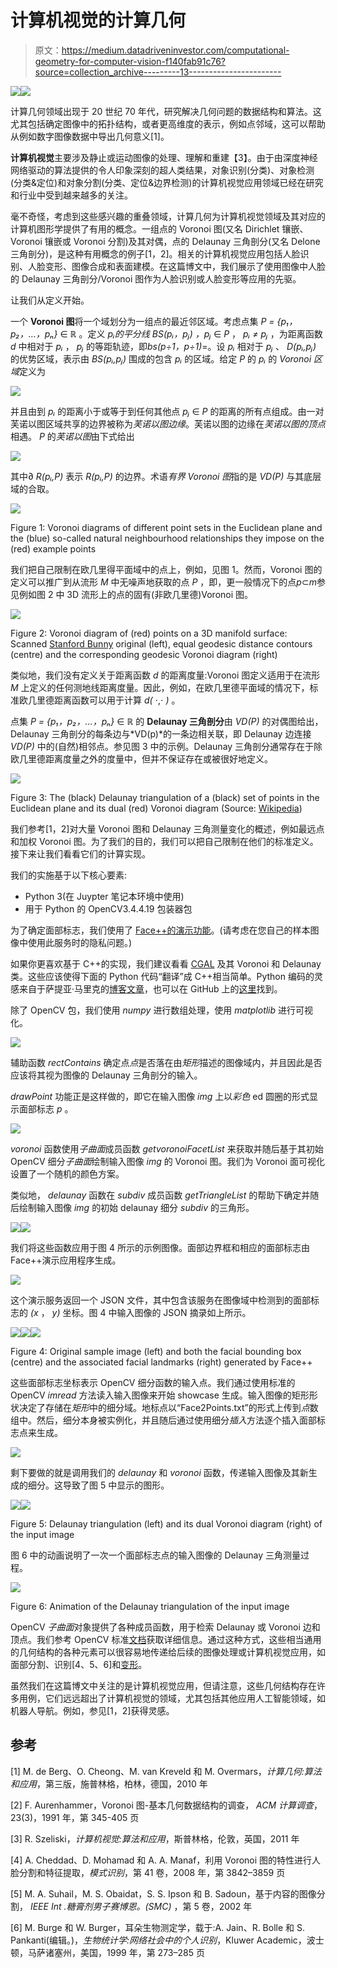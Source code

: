 # 计算机视觉的计算几何

> 原文：<https://medium.datadriveninvestor.com/computational-geometry-for-computer-vision-f140fab91c76?source=collection_archive---------13----------------------->

[![](img/d85fffd05a55181988a28d31d153bf2e.png)](http://www.track.datadriveninvestor.com/1B9E)![](img/0d7cccbcd2cd166e93c7fede1e207749.png)

计算几何领域出现于 20 世纪 70 年代，研究解决几何问题的数据结构和算法。这尤其包括确定图像中的拓扑结构，或者更高维度的表示，例如点邻域，这可以帮助从例如数字图像数据中导出几何意义[1]。

**计算机视觉**主要涉及静止或运动图像的处理、理解和重建【3】。由于由深度神经网络驱动的算法提供的令人印象深刻的超人类结果，对象识别(分类)、对象检测(分类&定位)和对象分割(分类、定位&边界检测)的计算机视觉应用领域已经在研究和行业中受到越来越多的关注。

毫不奇怪，考虑到这些感兴趣的重叠领域，计算几何为计算机视觉领域及其对应的计算机图形学提供了有用的概念。一组点的 Voronoi 图(又名 Dirichlet 镶嵌、Voronoi 镶嵌或 Voronoi 分割)及其对偶，点的 Delaunay 三角剖分(又名 Delone 三角剖分)，是这种有用概念的例子[1，2]。相关的计算机视觉应用包括人脸识别、人脸变形、图像合成和表面建模。在这篇博文中，我们展示了使用图像中人脸的 Delaunay 三角剖分/Voronoi 图作为人脸识别或人脸变形等应用的先驱。

让我们从定义开始。

一个 **Voronoi 图**将一个域划分为一组点的最近邻区域。考虑点集 *P = {p₁，p₂，…，pₙ}* ∈ *ℝ* 。定义 *pᵢ的平分线 *BS(pᵢ，pⱼ)* ，pⱼ* ∈ *P* ， *pᵢ ≠ pⱼ* ，为距离函数 *d* 中相对于 *pᵢ* ， *pⱼ* 的等距轨迹，即*bs(p÷1，p÷1)*=。设 *pᵢ* 相对于 *pⱼ* 、 *D(pᵢ,pⱼ)* 的优势区域，表示由 *BS(pᵢ,pⱼ)* 围成的包含 *pᵢ* 的区域。给定 *P* 的 *pᵢ* 的 *Voronoi 区域*定义为

![](img/aad6fc5323de56cacf0411a803bf7eca.png)

并且由到 *pᵢ* 的距离小于或等于到任何其他点 *pⱼ* ∈ *P* 的距离的所有点组成。由一对芙诺以图区域共享的边界被称为*芙诺以图边缘*。芙诺以图的边缘在*芙诺以图的顶点*相遇。 *P* 的*芙诺以图*由下式给出

![](img/421cf9b2b0dc3ebc7f013913d1a6fb88.png)

其中∂ *R(pᵢ,P)* 表示 *R(pᵢ,P)* 的边界。术语*有界 Voronoi 图*指的是 *VD(P)* 与其底层域的合取。

![](img/0d8da2220ce1d3e830f13ff0726114d0.png)

Figure 1: Voronoi diagrams of different point sets in the Euclidean plane and the (blue) so-called natural neighbourhood relationships they impose on the (red) example points

我们把自己限制在欧几里得平面域中的点上，例如，见图 1。然而，Voronoi 图的定义可以推广到从流形 *M* 中无噪声地获取的点 *P* ，即，更一般情况下的点*p*⊂*m*参见例如图 2 中 3D 流形上的点的固有(非欧几里德)Voronoi 图。

![](img/3949b52f463fd8867bc77b671d073994.png)

Figure 2: Voronoi diagram of (red) points on a 3D manifold surface: Scanned [Stanford Bunny](http://graphics.stanford.edu/data/3Dscanrep/) original (left), equal geodesic distance contours (centre) and the corresponding geodesic Voronoi diagram (right)

类似地，我们没有定义关于距离函数 *d* 的距离度量:Voronoi 图定义适用于在流形 *M* 上定义的任何测地线距离度量。因此，例如，在欧几里德平面域的情况下，标准欧几里德距离函数可以用于计算 *d(* ⋅,⋅ *)* 。

点集 *P = {p₁，p₂，…，pₙ}* ∈ *ℝ* 的 **Delaunay 三角剖分**由 *VD(P)* 的对偶图给出，Delaunay 三角剖分的每条边与*VD(p)*的一条边相关联，即 Delaunay 边连接 *VD(P)* 中的(自然)相邻点。参见图 3 中的示例。Delaunay 三角剖分通常存在于除欧几里德距离度量之外的度量中，但并不保证存在或被很好地定义。

![](img/a82d2fa38eddc8be887da5e5f89867c8.png)

Figure 3: The (black) Delaunay triangulation of a (black) set of points in the Euclidean plane and its dual (red) Voronoi diagram (Source: [Wikipedia](https://en.wikipedia.org/wiki/Dual_graph))

我们参考[1，2]对大量 Voronoi 图和 Delaunay 三角测量变化的概述，例如最远点和加权 Voronoi 图。为了我们的目的，我们可以把自己限制在他们的标准定义。接下来让我们看看它们的计算实现。

我们的实施基于以下核心要素:

*   Python 3(在 Juypter 笔记本环境中使用)
*   用于 Python 的 OpenCV3.4.4.19 包装器包

为了确定面部标志，我们使用了 [Face++的演示功能](https://www.faceplusplus.com/landmarks/)。(请考虑在您自己的样本图像中使用此服务时的隐私问题。)

如果你更喜欢基于 C++的实现，我们建议看看 [CGAL](https://www.cgal.org/) 及其 Voronoi 和 Delaunay 类。这些应该使得下面的 Python 代码“翻译”成 C++相当简单。Python 编码的灵感来自于萨提亚·马里克的[博客文章](https://www.learnopencv.com/delaunay-triangulation-and-voronoi-diagram-using-opencv-c-python/)，也可以在 GitHub 上的[这里](https://github.com/cm230/Computational-Geometry)找到。

除了 OpenCV 包，我们使用 *numpy* 进行数组处理，使用 *matplotlib* 进行可视化。

![](img/5289f1c491b6bd3349fe411b2f9e93f2.png)

辅助函数 *rectContains* 确定点*点*是否落在由*矩形*描述的图像域内，并且因此是否应该将其视为图像的 Delaunay 三角剖分的输入。

*drawPoint* 功能正是这样做的，即它在输入图像 *img* 上以*彩色* ed 圆圈的形式显示面部标志 *p* 。

![](img/db5cd8d506c55f638a085d120cee7fd3.png)

*voronoi* 函数使用*子曲面*成员函数 *getvoronoiFacetList* 来获取并随后基于其初始 OpenCV 细分*子曲面*绘制输入图像 *img* 的 Voronoi 图。我们为 Voronoi 面可视化设置了一个随机的颜色方案。

类似地， *delaunay* 函数在 *subdiv* 成员函数 *getTriangleList* 的帮助下确定并随后绘制输入图像 *img* 的初始 delaunay 细分 *subdiv* 的三角形。

![](img/1e085bc336327533ca0d85e6ead369c8.png)![](img/1e184576822cf387f52dba8d5704f5ab.png)

我们将这些函数应用于图 4 所示的示例图像。面部边界框和相应的面部标志由 Face++演示应用程序生成。

![](img/2402c36abc814d687e68d0904e3573a3.png)

这个演示服务返回一个 JSON 文件，其中包含该服务在图像域中检测到的面部标志的 *(x* ， *y)* 坐标。图 4 中输入图像的 JSON 摘录如上所示。

![](img/2278dd9f2779f8538ec1ada6ecce8dc0.png)![](img/acf86d32397f60e3e10123e87ff4d1ba.png)![](img/ff64fea71ee2d71c1e7fb1619c4b3750.png)

Figure 4: Original sample image (left) and both the facial bounding box (centre) and the associated facial landmarks (right) generated by Face++

这些面部标志坐标表示 OpenCV 细分函数的输入点。我们通过使用标准的 OpenCV *imread* 方法读入输入图像来开始 showcase 生成。输入图像的矩形形状决定了存储在*矩形*中的细分域。地标点以“Face2Points.txt”的形式上传到*点*数组中。然后，细分本身被实例化，并且随后通过使用细分*插入*方法逐个插入面部标志点来生成。

![](img/ffa9fd25b510f54cbe6132175859f6f6.png)

剩下要做的就是调用我们的 *delaunay* 和 *voronoi* 函数，传递输入图像及其新生成的细分。这导致了图 5 中显示的图形。

![](img/d170886abe23fc29e5ae590066aa3df7.png)![](img/d53af27983ea96043698b25f6ea8b1ab.png)

Figure 5: Delaunay triangulation (left) and its dual Voronoi diagram (right) of the input image

图 6 中的动画说明了一次一个面部标志点的输入图像的 Delaunay 三角测量过程。

![](img/8d8def367411b49f8286ea1e760b1cf2.png)

Figure 6: Animation of the Delaunay triangulation of the input image

OpenCV *子曲面*对象提供了各种成员函数，用于检索 Delaunay 或 Voronoi 边和顶点。我们参考 OpenCV 标准[文档](https://docs.opencv.org/3.4/df/dbf/classcv_1_1Subdiv2D.html)获取详细信息。通过这种方式，这些相当通用的几何结构的各种元素可以很容易地传递给后续的图像处理或计算机视觉应用，如面部分割、识别[4、5、6]和[变形](https://www.learnopencv.com/face-morph-using-opencv-cpp-python/)。

虽然我们在这篇博文中关注的是计算机视觉应用，但请注意，这些几何结构存在许多用例，它们远远超出了计算机视觉的领域，尤其包括其他应用人工智能领域，如机器人导航。例如，参见[1，2]获得灵感。

## 参考

[1] M. de Berg、O. Cheong、M. van Kreveld 和 M. Overmars，*计算几何:算法和应用*，第三版，施普林格，柏林，德国，2010 年

[2] F. Aurenhammer，Voronoi 图-基本几何数据结构的调查， *ACM 计算调查*，23(3)，1991 年，第 345-405 页

[3] R. Szeliski，*计算机视觉:算法和应用*，斯普林格，伦敦，英国，2011 年

[4] A. Cheddad、D. Mohamad 和 A. A. Manaf，利用 Voronoi 图的特性进行人脸分割和特征提取，*模式识别*，第 41 卷，2008 年，第 3842–3859 页

[5] M. A. Suhail，M. S. Obaidat，S. S. Ipson 和 B. Sadoun，基于内容的图像分割， *IEEE Int .糖膏剂男子赛博恩。(SMC)* ，第 5 卷，2002 年

[6] M. Burge 和 W. Burger，耳朵生物测定学，载于:A. Jain、R. Bolle 和 S. Pankanti(编辑。)，*生物统计学:网络社会中的个人识别*，Kluwer Academic，波士顿，马萨诸塞州，美国，1999 年，第 273–285 页